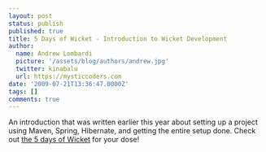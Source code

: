 ```yaml
---
layout: post
status: publish
published: true
title: 5 Days of Wicket - Introduction to Wicket Development
author:
  name: Andrew Lombardi
  picture: '/assets/blog/authors/andrew.jpg'
  twitter: kinabalu
  url: https://mysticcoders.com
date: '2009-07-21T13:36:47.0000Z'
tags: []
comments: true
---
```

An introduction that was written earlier this year about setting up a project using Maven, Spring, Hibernate, and getting the entire setup done.  Check out <a href="http://www.mysticcoders.com/blog/2009/03/09/5-days-of-wicket/">the 5 days of Wicket</a> for your dose!


